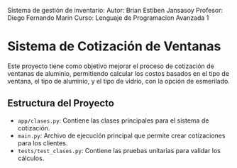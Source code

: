 
Sistema de gestión de inventario:
Autor: Brian Estiben Jansasoy
Profesor: Diego Fernando Marin Curso: Lenguaje de Programacion Avanzada 1

# Sistema de Cotización de Ventanas

Este proyecto tiene como objetivo mejorar el proceso de cotización de ventanas de aluminio, permitiendo calcular los costos basados en el tipo de ventana, el tipo de aluminio, y el tipo de vidrio, con la opción de esmerilado.

## Estructura del Proyecto

- `app/clases.py`: Contiene las clases principales para el sistema de cotización.
- `main.py`: Archivo de ejecución principal que permite crear cotizaciones para los clientes.
- `tests/test_clases.py`: Contiene las pruebas unitarias para validar los cálculos.
